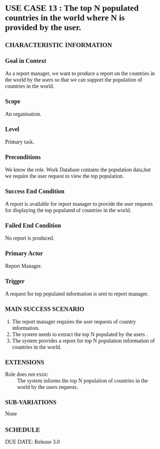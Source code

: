 <h1 style="font-family: 'Times New Roman'">USE CASE 13 : The top N populated countries in the world where N is provided by the user.</h1>
<h2 style="font-family: 'Times New Roman'"> CHARACTERISTIC INFORMATION</h2>
<h3 style="font-family: 'Times New Roman'; font-size: 20px">Goal in Context</h3>
<span style="font-family: 'Times New Roman'; font-size: 18px;"> As a report manager, we want to produce a report on the countries in the world by the users so that we can support the population of countries in the world.</span>

<h3 style="font-family: 'Times New Roman'; font-size: 20px">Scope</h3>
<span style="font-family: 'Times New Roman'; font-size: 18px;">An organisation.</span>

<h3 style="font-family: 'Times New Roman'; font-size: 20px">Level</h3>
<span style="font-family: 'Times New Roman'; font-size: 18px;">Primary task.</span>

<h3 style="font-family: 'Times New Roman'; font-size: 20px">Preconditions</h3>
<span style="font-family: 'Times New Roman'; font-size: 18px;">We know the role. Work Database contains the population data,but we require the user request to view the top population.</span>

<h3 style="font-family: 'Times New Roman'; font-size: 20px">Success End Condition</h3>
<span style="font-family: 'Times New Roman'; font-size: 18px;"> A report is available for report manager to provide the user requests for displaying the top populated of countries in the world.</span>

<h3 style="font-family: 'Times New Roman'; font-size: 20px">Failed End Condition</h3>
<span style="font-family: 'Times New Roman'; font-size: 18px;">No report is produced.</span>

<h3 style="font-family: 'Times New Roman'; font-size: 20px">Primary Actor</h3>
<span style="font-family: 'Times New Roman'; font-size: 18px;">Report Manager.</span>

<h3 style="font-family: 'Times New Roman'; font-size: 20px">Trigger</h3>
<span style="font-family: 'Times New Roman'; font-size: 18px;">A request for top populated information is sent to report manager.</span>

<h3 style="font-family: 'Times New Roman'; font-size: 20px">MAIN SUCCESS SCENARIO</h3>
<ol>
<li style="font-family: 'Times New Roman'; font-size: 18px;">The report manager requires the user requests of country information.</li>
<li style="font-family: 'Times New Roman'; font-size: 18px;">The system needs to extract the top N populated by the users .</li>
<li style="font-family: 'Times New Roman'; font-size: 18px;">The system provides a report for top N population information of countries in the world. </li> 
</ol>
<h2 style="font-family: 'Times New Roman'; font-size: 20px">EXTENSIONS</h2>
<dl style="font-family: 'Times New Roman'; font-size: 18px">
<dt>Role does not exist:</dt>
<dd>The system informs the top N population of countries in the world by the users requests.</dd>
</dl>
<h2 style="font-family: 'Times New Roman'; font-size: 20px">SUB-VARIATIONS</h2> 
<span style="font-family: 'Times New Roman';font-size: 18px;">None</span>
<h2 style="font-family: 'Times New Roman'">SCHEDULE</h2> 
<span style="font-family: 'Times New Roman'; font-size: 18px;"> DUE DATE: Release 3.0</span>
